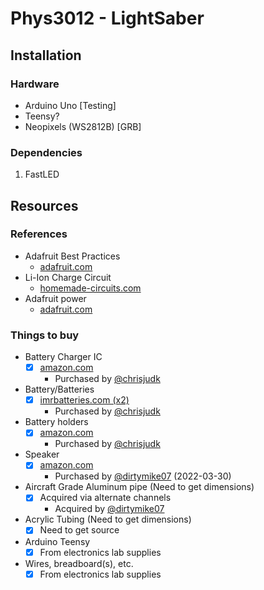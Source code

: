 # Phys3012 - LightSaber
## Installation
### Hardware
- Arduino Uno [Testing]
- Teensy?
- Neopixels (WS2812B) [GRB]
### Dependencies
1) FastLED
## Resources
### References
- Adafruit Best Practices
   * [adafruit.com](https://learn.adafruit.com/adafruit-neopixel-uberguide/best-practices "Best Practices")
- Li-Ion Charge Circuit
    * [homemade-circuits.com](https://www.homemade-circuits.com/li-ion-battery-charger-circuit-using-ic/)
- Adafruit power
    * [adafruit.com](https://learn.adafruit.com/adafruit-neopixel-uberguide/powering-neopixels)

### Things to buy
- Battery Charger IC
  * [x] [amazon.com](https://www.amazon.com/gp/product/B097HGR2YS/ref=sw_img_1?smid=A19FRW2DHVT2CC&psc=1)
    - Purchased by [@chrisjudk](https://www.github.com/chrisjudk/)
- Battery/Batteries
  * [x] [imrbatteries.com (x2)](https://www.imrbatteries.com/samsung-35e-18650-3500mah-8a-battery/)
    - Purchased by [@chrisjudk](https://www.github.com/chrisjudk/)
- Battery holders
  * [x] [amazon.com](https://www.amazon.com/gp/product/B08LW24XND/ref=ox_sc_act_image_1?smid=A3KP7XO7P8OFXQ&psc=1)
    - Purchased by [@chrisjudk](https://www.github.com/chrisjudk/)
- Speaker
  * [x] [amazon.com](https://www.amazon.com/Uxcell-a15080600ux0275-Internal-Magnet-Speaker/dp/B0177ABRQ6/ref=sr_1_3?crid=EVIYYMKISZID&keywords=28+mm+speaker&qid=1648666937&sprefix=28+mm+speaker%2Caps%2C124&sr=8-3)
    - Purchased by [@dirtymike07](https://www.github.com/dirtymike07/) (2022-03-30)
- Aircraft Grade Aluminum pipe (Need to get dimensions)
  * [x] Acquired via alternate channels
    - Acquired by [@dirtymike07](https://www.github.com/dirtymike07/)
- Acrylic Tubing (Need to get dimensions)
  * [x] Need to get source
- Arduino Teensy
  * [x] From electronics lab supplies
- Wires, breadboard(s), etc.
  * [x] From electronics lab supplies
